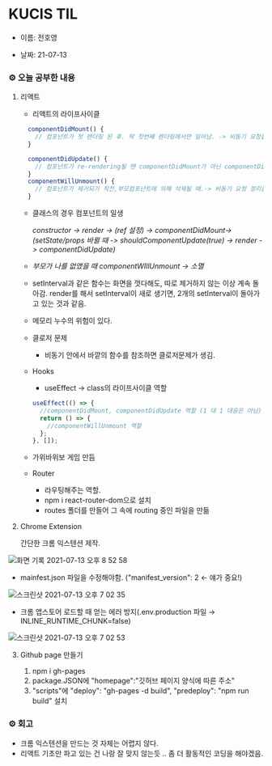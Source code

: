 # KUCIS TIL

- 이름: 전호영

- 날짜: 21-07-13

### ⚙️ 오늘 공부한 내용

1. 리액트

   - 리액트의 라이프사이클

   ```jsx
   	 componentDidMount() {
       // 컴포넌트가 첫 렌더링 된 후. 딱 첫번째 렌더링에서만 일어남. -> 비동기 요청을 많이 함.ex) setInterval
     }

     componentDidUpdate() {
       // 컴포넌트가 re-rendering될 땐 componentDidMount가 아닌 componentDidUpdate가 실행됨.
     }
     componentWillUnmount() {
       // 컴포넌트가 제거되기 직전,부모컴포넌트에 의해 삭제될 때.-> 비동기 요청 정리를 많이 함.
     }
   ```

   - 클래스의 경우 컴포넌트의 일생

     _constructor -> render -> (ref 설정) -> componentDidMount-> (setState/props 바뀔 때 -> shouldComponentUpdate(true) -> render -> componentDidUpdate)_

   - _부모가 나를 없앴을 때 componentWIllUnmount -> 소멸_
   - setInterval과 같은 함수는 화면을 껏다해도, 따로 제거하지 않는 이상 계속 돌아감. render를 해서 setInterval이 새로 생기면, 2개의 setInterval이 돌아가고 있는 것과 같음.
   - 메모리 누수의 위험이 있다.
   - 클로저 문제

     - 비동기 안에서 바깥의 함수를 참조하면 클로저문제가 생김.

   - Hooks

     - useEffect → class의 라이프사이클 역할

     ```jsx
     useEffect(() => {
       //componentDidMount, componentDidUpdate 역할 (1 대 1 대응은 아님)
       return () => {
         //componentWillUnmount 역할
       };
     }, []);
     ```

   - 가위바위보 게임 만듬

   - Router
     - 라우팅해주는 역할.
     - npm i react-router-dom으로 설치
     - routes 폴더를 만들어 그 속에 routing 중인 파일을 만듦

2. Chrome Extension

   간단한 크롬 익스텐션 제작.

![화면 기록 2021-07-13 오후 8 52 58](https://user-images.githubusercontent.com/78394999/125469628-6a102c3c-2dd5-4a53-88a6-13bbeddd923f.gif)

- mainfest.json 파일을 수정해야함. ("manifest_version": 2 ← 얘가 중요!)

![스크린샷 2021-07-13 오후 7 02 35](https://user-images.githubusercontent.com/78394999/125469232-4da71b3e-19bb-4e99-adf8-aec4ab95fcf3.png)

- 크롬 앱스토어 로드할 때 얻는 에러 방지(.env.production 파일 → INLINE_RUNTIME_CHUNK=false)

![스크린샷 2021-07-13 오후 7 02 53](https://user-images.githubusercontent.com/78394999/125469289-eaf23129-c1ee-4933-83be-8cbcdd7d1436.png)

3. Github page 만들기

   1. npm i gh-pages
   1. package.JSON에 "homepage":"깃허브 페이지 양식에 따른 주소"
   1. "scripts"에 "deploy": "gh-pages -d build", "predeploy": "npm run build" 설치

### ⚙️ 회고

- 크롬 익스텐션을 만드는 것 자체는 어렵지 않다.
- 리액트 기초만 파고 있는 건 나랑 잘 맞지 않는듯 .. 좀 더 활동적인 코딩을 해야겠음.
